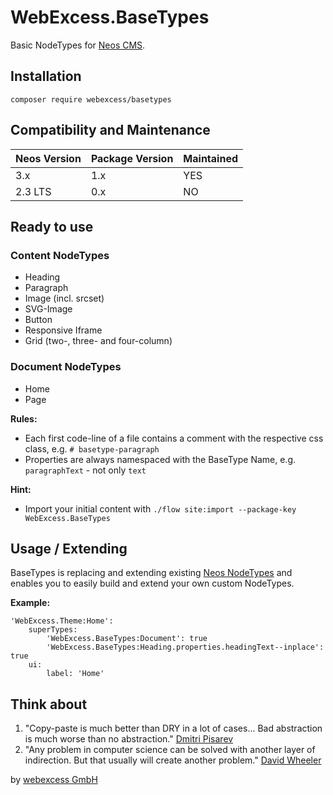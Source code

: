 # WebExcess.BaseTypes

Basic NodeTypes for [Neos CMS](https://www.neos.io/).


## Installation

    composer require webexcess/basetypes


## Compatibility and Maintenance

| Neos Version | Package Version | Maintained |
|--------------|-----------------|------------|
| 3.x          | 1.x             | YES        |
| 2.3 LTS      | 0.x             | NO         |


## Ready to use


### Content NodeTypes

* Heading
* Paragraph
* Image (incl. srcset)
* SVG-Image
* Button
* Responsive Iframe
* Grid (two-, three- and four-column)


### Document NodeTypes

* Home
* Page

**Rules:**

* Each first code-line of a file contains a comment with the respective css class, e.g. `# basetype-paragraph`
* Properties are always namespaced with the BaseType Name, e.g. `paragraphText` - not only `text`

**Hint:**

* Import your initial content with `./flow site:import --package-key WebExcess.BaseTypes`


## Usage / Extending

BaseTypes is replacing and extending existing [Neos NodeTypes](https://github.com/neos/neos-nodetypes) and enables you to easily build and extend your own custom NodeTypes.

**Example:**

	'WebExcess.Theme:Home':
		superTypes:
			'WebExcess.BaseTypes:Document': true
			'WebExcess.BaseTypes:Heading.properties.headingText--inplace': true
		ui:
			label: 'Home'


## Think about

1. "Copy-paste is much better than DRY in a lot of cases...
   Bad abstraction is much worse than no abstraction."
   [Dmitri Pisarev](https://twitter.com/dimaip/status/768738351465758720)
2. "Any problem in computer science can be solved with another layer of indirection.
   But that usually will create another problem."
   [David Wheeler](https://de.wikipedia.org/wiki/David_Wheeler)


by [webexcess GmbH](https://webexcess.ch/)

